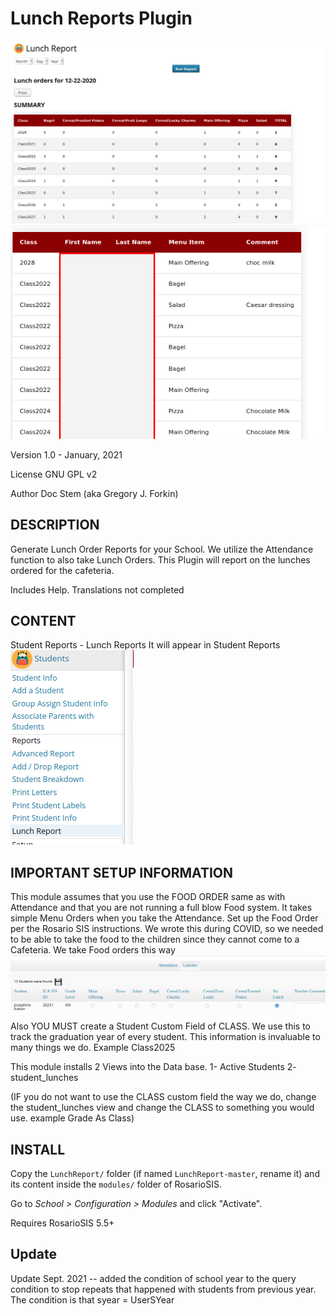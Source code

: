 Lunch Reports Plugin
====================

![screenshot](LunchReport.png)
![screenshot](detailed.png)

Version 1.0 - January, 2021

License GNU GPL v2

Author Doc Stem (aka Gregory J. Forkin)



DESCRIPTION
-----------
Generate Lunch Order Reports for your School.
We utilize the Attendance function to also take Lunch Orders. This Plugin will report on the lunches ordered for the cafeteria.


Includes Help.
Translations not completed

CONTENT
---------
Student
	Reports
	- Lunch Reports
It will appear in Student Reports
![screenshot](menuplacement.png)
	

IMPORTANT SETUP INFORMATION
---------------------------
This module assumes that you use the FOOD ORDER same as with Attendance and that you are not running a full blow Food system. It takes simple Menu Orders when you take the Attendance. Set up the Food Order per the Rosario SIS instructions. We wrote this during COVID, so we needed to be able to take the food to the children since they cannot come to a Cafeteria.
We take Food orders this way ![screenshot](attendanceFood.png)

Also YOU MUST create a Student Custom Field of CLASS. We use this to track the graduation year of every student. This information is invaluable to many things we do. Example Class2025

This module installs 2 Views into the Data base. 
1- Active Students
2- student_lunches

(IF you do not want to use the CLASS custom field the way we do, change the student_lunches view and change the CLASS to something you would use. example Grade As Class)

INSTALL
-------
Copy the `LunchReport/` folder (if named `LunchReport-master`, rename it) and its content inside the `modules/` folder of RosarioSIS.

Go to _School > Configuration > Modules_ and click "Activate".

Requires RosarioSIS 5.5+

Update
-------
Update Sept. 2021 -- added the condition of school year to the query condition to stop repeats that happened with students from previous year. The condition is that syear = UserSYear
